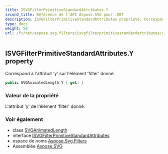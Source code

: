```yaml
---
title: ISVGFilterPrimitiveStandardAttributes.Y
second_title: Référence de l'API Aspose.SVG pour .NET
description: ISVGFilterPrimitiveStandardAttributes propriété. Correspond à lattribut y sur lélément filter donné.
type: docs
weight: 50
url: /fr/net/aspose.svg.filters/isvgfilterprimitivestandardattributes/y/
---
```

## ISVGFilterPrimitiveStandardAttributes.Y property

Correspond à l'attribut 'y' sur l'élément 'filter' donné.

```csharp
public SVGAnimatedLength Y { get; }
```

### Valeur de la propriété

L'attribut 'y' de l'élément 'filter' donné.

### Voir également

* class [SVGAnimatedLength](../../../aspose.svg.datatypes/svganimatedlength/)
* interface [ISVGFilterPrimitiveStandardAttributes](../)
* espace de noms [Aspose.Svg.Filters](../../isvgfilterprimitivestandardattributes/)
* Assemblée [Aspose.SVG](../../../)



